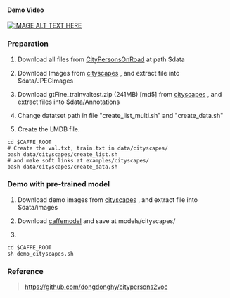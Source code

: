 #### Demo Video 

[![IMAGE ALT TEXT HERE](https://img.youtube.com/vi/SE_0MeN2nTw/0.jpg)](https://www.youtube.com/watch?v=SE_0MeN2nTw)

### Preparation

1. Download all files from [CityPersonsOnRoad](https://github.com/eric612/CityPersonsOnRoad) at path $data

2. Download Images  from [cityscapes](https://www.cityscapes-dataset.com/) , and extract file into $data/JPEGImages

3. Download gtFine_trainvaltest.zip (241MB) [md5] from  [cityscapes](https://www.cityscapes-dataset.com/) , and extract files into $data/Annotations

4. Change datatset path in file "create_list_multi.sh" and "create_data.sh"

5. Create the LMDB file.

  ```Shell
  cd $CAFFE_ROOT
  # Create the val.txt, train.txt in data/cityscapes/
  bash data/cityscapes/create_list.sh
  # and make soft links at examples/cityscapes/
  bash data/cityscapes/create_data.sh
  ```
### Demo with pre-trained model 

1. Download demo images  from [cityscapes](https://www.cityscapes-dataset.com/) , and extract file into $data/images

2. Download [caffemodel](https://drive.google.com/open?id=1KghVSgH1FTsTOelHQdc-Y804RhjZSnWw) and save at models/cityscapes/

3. 
  ```Shell
  cd $CAFFE_ROOT
  sh demo_cityscapes.sh
  ```
  
### Reference 

> https://github.com/dongdonghy/citypersons2voc
